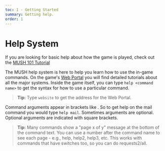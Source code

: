 ```yaml
---
toc: 1 - Getting Started
summary: Getting help.
order: 1
---
```

# Help System

If you are looking for basic help about how the game is played, check out the [MUSH 101 Tutorial](http://www.aresmush.com/mush-101)

The MUSH help system is here to help you learn how to use the in-game commands.  On the game's [Web Portal](http://localhost:8181) you will find detailed tutorials about all the major systems.  Inside the game itself, you can type `help <command name>` to get the syntax for how to use a particular command. 

> **Tip:** Type `website` to get the address for the Web Portal.

Command arguments appear in brackets like <command name>.  So to get help on the mail command you would type `help mail`.  Sometimes arguments are optional.  Optional arguments are indicated with square brackets.

> **Tip:**  Many commands show a "page x of y" message at the bottom of the command text.  You can use a number after the command name to see each page - e.g., help, help2, help3, etc.  This works with commands that have switches too, so you can do requests2/all.


